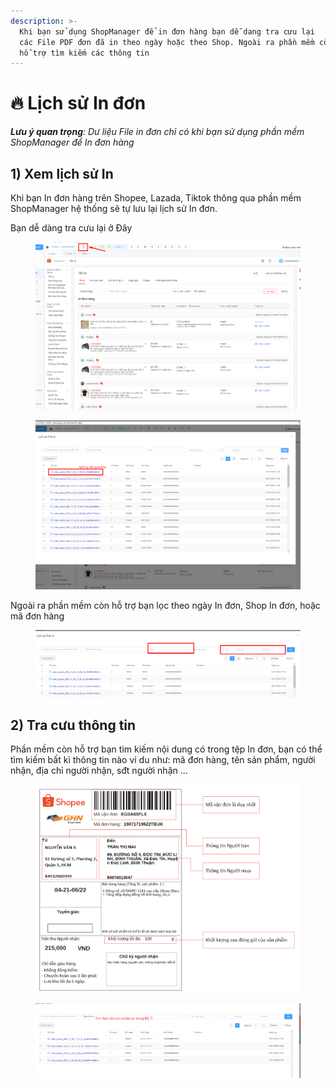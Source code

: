 ```yaml
---
description: >-
  Khi bạn sử dụng ShopManager để in đơn hàng bạn dễ dang tra cưu lại
  các File PDF đơn đã in theo ngày hoặc theo Shop. Ngoài ra phần mềm còn
  hỗ trợ tìm kiếm các thông tin
---
```


# 🔥 Lịch sử In đơn

_**Lưu ý quan trọng**: Dư liệu File in đơn chỉ có khi bạn sử dụng phần mềm ShopManager để In đơn hàng_

## 1) Xem lịch sử In

Khi bạn In đơn hàng trên Shopee, Lazada, Tiktok thông qua phần mềm ShopManager hệ thống sẽ tự lưu lại lịch sử In đơn.

Bạn dễ dàng tra cưu lại ở Đây

<figure><img src="../../.gitbook/assets/image.png" alt=""><figcaption></figcaption></figure>

<figure><img src="../../.gitbook/assets/image (1).png" alt=""><figcaption></figcaption></figure>

Ngoài ra phần mềm còn hỗ trợ bạn lọc theo ngày In đơn, Shop In đơn, hoặc mã đơn hàng

<figure><img src="../../.gitbook/assets/image (3).png" alt=""><figcaption></figcaption></figure>



## 2) Tra cưu thông tin

Phần mềm còn hỗ trợ bạn tìm kiếm nội dung có trong tệp In đơn, bạn có thể tìm kiếm bất kì thông tin nào vi du như:  mã đơn hàng, tên sản phẩm, người nhận, địa chỉ người nhận, sđt người nhận ...



<figure><img src="../../.gitbook/assets/image (5).png" alt=""><figcaption></figcaption></figure>



<figure><img src="../../.gitbook/assets/image (4).png" alt=""><figcaption></figcaption></figure>

